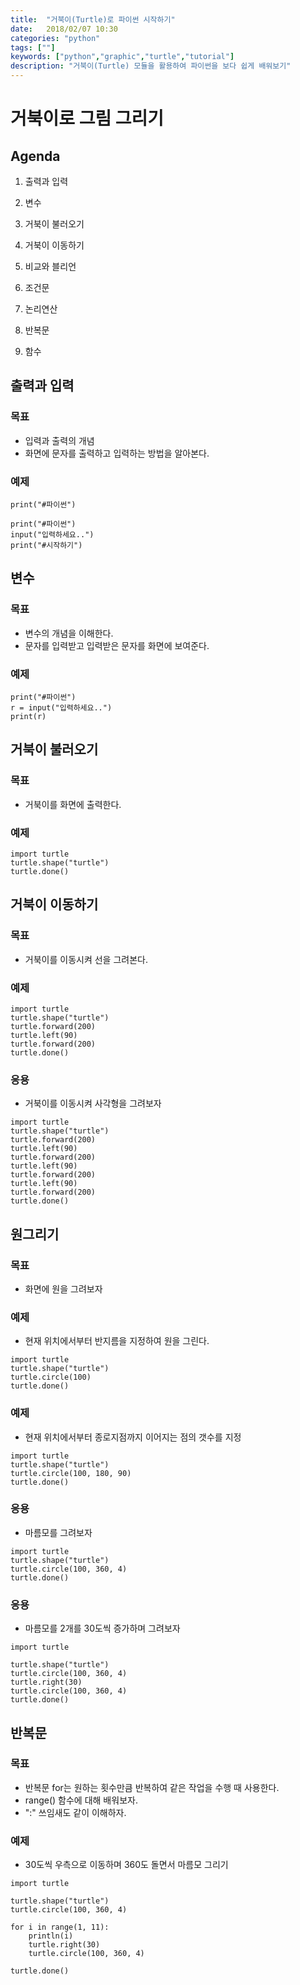 ```yaml
---
title:  "거북이(Turtle)로 파이썬 시작하기"
date:   2018/02/07 10:30
categories: "python"
tags: [""]
keywords: ["python","graphic","turtle","tutorial"]
description: "거북이(Turtle) 모듈을 활용하여 파이썬을 보다 쉽게 배워보기"
---
```


# 거북이로 그림 그리기

## Agenda


1. 출력과 입력
1. 변수
1. 거북이 불러오기
1. 거북이 이동하기

1. 비교와 블리언
1. 조건문
1. 논리연산
1. 반복문
1. 함수


## 출력과 입력

### 목표
* 입력과 출력의 개념
* 화면에 문자를 출력하고 입력하는 방법을 알아본다.

### 예제

```
print("#파이썬")
```

```
print("#파이썬")
input("입력하세요..")
print("#시작하기")
```

## 변수

### 목표
* 변수의 개념을 이해한다.
* 문자를 입력받고 입력받은 문자를 화면에 보여준다.

### 예제

```
print("#파이썬")
r = input("입력하세요..")
print(r)
```

## 거북이 불러오기

### 목표
* 거북이를 화면에 출력한다.

### 예제

```
import turtle
turtle.shape("turtle")
turtle.done()
```

## 거북이 이동하기

### 목표
* 거북이를 이동시켜 선을 그려본다.

### 예제

```
import turtle
turtle.shape("turtle")
turtle.forward(200)
turtle.left(90)
turtle.forward(200)
turtle.done()
```

### 응용
* 거북이를 이동시켜 사각형을 그려보자

```
import turtle
turtle.shape("turtle")
turtle.forward(200)
turtle.left(90)
turtle.forward(200)
turtle.left(90)
turtle.forward(200)
turtle.left(90)
turtle.forward(200)
turtle.done()
```

## 원그리기

### 목표
* 화면에 원을 그려보자

### 예제
* 현재 위치에서부터 반지름을 지정하여 원을 그린다.

```
import turtle
turtle.shape("turtle")
turtle.circle(100)
turtle.done()
```

### 예제 
* 현재 위치에서부터 종로지점까지 이어지는 점의 갯수를 지정

```
import turtle
turtle.shape("turtle")
turtle.circle(100, 180, 90)
turtle.done()
```

### 응용
* 마름모를 그려보자

```
import turtle
turtle.shape("turtle")
turtle.circle(100, 360, 4)
turtle.done()
```

### 응용
* 마름모를 2개를 30도씩 증가하며 그려보자

```
import turtle

turtle.shape("turtle")
turtle.circle(100, 360, 4)
turtle.right(30)
turtle.circle(100, 360, 4)
turtle.done()
```

## 반복문

### 목표
* 반복문 for는 원하는 횟수만큼 반복하여 같은 작업을 수행 때 사용한다.
* range() 함수에 대해 배워보자.
* ":" 쓰임새도 같이 이해하자.

### 예제
* 30도씩 우측으로 이동하며 360도 돌면서 마름모 그리기

```
import turtle

turtle.shape("turtle")
turtle.circle(100, 360, 4)

for i in range(1, 11):
	println(i)
	turtle.right(30)
	turtle.circle(100, 360, 4)

turtle.done()
```
